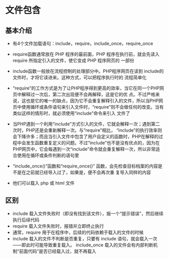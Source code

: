 # 文件包含
## 基本介绍
   + 有4个文件加载语句：include，require，include_once，require_once
   + require函数通常放在 PHP 程序的最前面，PHP 程序在执行前，就会先读入 require 所指定引入的文件，使它变成 PHP 程序网页的
     一部份
   + include函数一般放在流程控制的处理部分中。PHP程序网页在读到 include的文件时，才将它读进来。这种方式，可以把程序执行时的
     流程简单化
   + “require”的工作方式是为了让PHP程序得到更高的效率，当它在同一个PHP网页中解释过一次后，第二次出现便不会再解释，这是它的优
     点。不过严格来说，这也是它的唯一的缺点，因为它不会重复解释引入的文件，所以当PHP网页中使用循环或条件语句来引入文件时，“require”则不会做任何的改变。当有类似这样的情形时，就必须使用“include”命令来引入 文件了
   + 当PHP遇到一个利用“include”方式引入的文件，它就会解释一次；遇到第二次时，PHP还是会重新解释一次。与“require”相比，
     “include”的执行效率则会下降许多；而且当引入文件中包含了用户自定义的函数时，PHP在解释的过程中会发生函数重复定义的问题。不过“include”也不是没有优点的，因为在PHP网页中，它会每遇到一次“include”命令就会重复解释一次，所以非常适合使用在循环或条件判断的语句里
   + “include_once()”函数和“require_once()” 函数，会先检查目标档案的内容是不是在之前就已经导入过了，如果是，便不会再次重
     复导入同样的内容

   + 他们可以载入 php 或 html 文件
## 区别
   + include 载入文件失败时（即没有找到该文件），报一个“提示错误”，然后继续执行后续代码
   + require 载入文件失败时，报错并立即终止执行
   + 通常，require 用于在程序中，后续的代码依赖于载入的文件的时候
   + include 载入的文件不判断是否重复，只要有 include 语句，就会载入一次——即此时可能导致重复载入。 
     include_once 载入的文件会有内部判断机制“前面代码”是否已经载入过，就不再载入